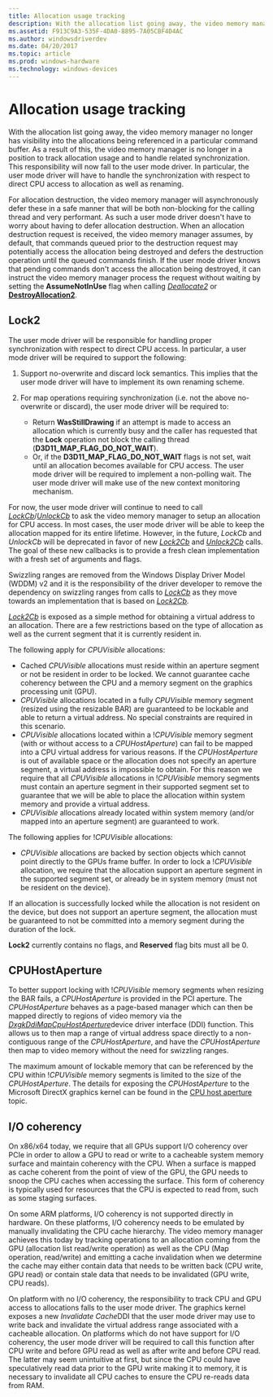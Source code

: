 ```yaml
---
title: Allocation usage tracking
description: With the allocation list going away, the video memory manager no longer has visibility into the allocations being referenced in a particular command buffer.
ms.assetid: F913C9A3-535F-4DA0-8895-7A05CBF4D4AC
ms.author: windowsdriverdev
ms.date: 04/20/2017
ms.topic: article
ms.prod: windows-hardware
ms.technology: windows-devices
---
```


# Allocation usage tracking


With the allocation list going away, the video memory manager no longer has visibility into the allocations being referenced in a particular command buffer. As a result of this, the video memory manager is no longer in a position to track allocation usage and to handle related synchronization. This responsibility will now fall to the user mode driver. In particular, the user mode driver will have to handle the synchronization with respect to direct CPU access to allocation as well as renaming.

For allocation destruction, the video memory manager will asynchronously defer these in a safe manner that will be both non-blocking for the calling thread and very performant. As such a user mode driver doesn't have to worry about having to defer allocation destruction. When an allocation destruction request is received, the video memory manager assumes, by default, that commands queued prior to the destruction request may potentially access the allocation being destroyed and defers the destruction operation until the queued commands finish. If the user mode driver knows that pending commands don't access the allocation being destroyed, it can instruct the video memory manager process the request without waiting by setting the **AssumeNotInUse** flag when calling [*Deallocate2*](https://msdn.microsoft.com/library/windows/hardware/dn906353) or [**DestroyAllocation2**](https://msdn.microsoft.com/library/windows/hardware/dn906772).

## <span id="Lock2"></span><span id="lock2"></span><span id="LOCK2"></span>Lock2


The user mode driver will be responsible for handling proper synchronization with respect to direct CPU access. In particular, a user mode driver will be required to support the following:

1.  Support no-overwrite and discard lock semantics. This implies that the user mode driver will have to implement its own renaming scheme.
2.  For map operations requiring synchronization (i.e. not the above no-overwrite or discard), the user mode driver will be required to:

    -   Return **WasStillDrawing** if an attempt is made to access an allocation which is currently busy and the caller has requested that the **Lock** operation not block the calling thread (**D3D11\_MAP\_FLAG\_DO\_NOT\_WAIT**).
    -   Or, if the **D3D11\_MAP\_FLAG\_DO\_NOT\_WAIT** flags is not set, wait until an allocation becomes available for CPU access. The user mode driver will be required to implement a non-polling wait. The user mode driver will make use of the new context monitoring mechanism.

For now, the user mode driver will continue to need to call [*LockCb*](https://msdn.microsoft.com/library/windows/hardware/ff568914)/[*UnlockCb*](https://msdn.microsoft.com/library/windows/hardware/ff569011) to ask the video memory manager to setup an allocation for CPU access. In most cases, the user mode driver will be able to keep the allocation mapped for its entire lifetime. However, in the future, *LockCb* and *UnlockCb* will be deprecated in favor of new [*Lock2Cb*](https://msdn.microsoft.com/library/windows/hardware/dn914483) and [*Unlock2Cb*](https://msdn.microsoft.com/library/windows/hardware/dn914484) calls. The goal of these new callbacks is to provide a fresh clean implementation with a fresh set of arguments and flags.

Swizzling ranges are removed from the Windows Display Driver Model (WDDM) v2 and it is the responsibility of the driver developer to remove the dependency on swizzling ranges from calls to [*LockCb*](https://msdn.microsoft.com/library/windows/hardware/ff568914) as they move towards an implementation that is based on [*Lock2Cb*](https://msdn.microsoft.com/library/windows/hardware/dn914483).

[*Lock2Cb*](https://msdn.microsoft.com/library/windows/hardware/dn914483) is exposed as a simple method for obtaining a virtual address to an allocation. There are a few restrictions based on the type of allocation as well as the current segment that it is currently resident in.

The following apply for *CPUVisible* allocations:

-   Cached *CPUVisible* allocations must reside within an aperture segment or not be resident in order to be locked. We cannot guarantee cache coherency between the CPU and a memory segment on the graphics processing unit (GPU).
-   *CPUVisible* allocations located in a fully *CPUVisible* memory segment (resized using the resizable BAR) are guaranteed to be lockable and able to return a virtual address. No special constraints are required in this scenario.
-   *CPUVisible* allocations located within a !*CPUVisible* memory segment (with or without access to a *CPUHostAperture*) can fail to be mapped into a CPU virtual address for various reasons. If the *CPUHostAperture* is out of available space or the allocation does not specify an aperture segment, a virtual address is impossible to obtain. For this reason we require that all *CPUVisible* allocations in !*CPUVisible* memory segments must contain an aperture segment in their supported segment set to guarantee that we will be able to place the allocation within system memory and provide a virtual address.
-   *CPUVisible* allocations already located within system memory (and/or mapped into an aperture segment) are guaranteed to work.

The following applies for !*CPUVisible* allocations:

-   *CPUVisible* allocations are backed by section objects which cannot point directly to the GPUs frame buffer. In order to lock a !*CPUVisible* allocation, we require that the allocation support an aperture segment in the supported segment set, or already be in system memory (must not be resident on the device).

If an allocation is successfully locked while the allocation is not resident on the device, but does not support an aperture segment, the allocation must be guaranteed to not be committed into a memory segment during the duration of the lock.

**Lock2** currently contains no flags, and **Reserved** flag bits must all be 0.

## <span id="CPUHostAperture"></span><span id="cpuhostaperture"></span><span id="CPUHOSTAPERTURE"></span>CPUHostAperture


To better support locking with !*CPUVisible* memory segments when resizing the BAR fails, a *CPUHostAperture* is provided in the PCI aperture. The *CPUHostAperture* behaves as a page-based manager which can then be mapped directly to regions of video memory via the [*DxgkDdiMapCpuHostAperture*](https://msdn.microsoft.com/library/windows/hardware/dn906340)device driver interface (DDI) function. This allows us to then map a range of virtual address space directly to a non-contiguous range of the *CPUHostAperture*, and have the *CPUHostAperture* then map to video memory without the need for swizzling ranges.

The maximum amount of lockable memory that can be referenced by the CPU within !*CPUVisible* memory segments is limited to the size of the *CPUHostAperture*. The details for exposing the *CPUHostAperture* to the Microsoft DirectX graphics kernel can be found in the [CPU host aperture](cpu-host-aperature.md) topic.

## <span id="I_O_coherency"></span><span id="i_o_coherency"></span><span id="I_O_COHERENCY"></span>I/O coherency


On x86/x64 today, we require that all GPUs support I/O coherency over PCIe in order to allow a GPU to read or write to a cacheable system memory surface and maintain coherency with the CPU. When a surface is mapped as cache coherent from the point of view of the GPU, the GPU needs to snoop the CPU caches when accessing the surface. This form of coherency is typically used for resources that the CPU is expected to read from, such as some staging surfaces.

On some ARM platforms, I/O coherency is not supported directly in hardware. On these platforms, I/O coherency needs to be emulated by manually invalidating the CPU cache hierarchy. The video memory manager achieves this today by tracking operations to an allocation coming from the GPU (allocation list read/write operation) as well as the CPU (Map operation, read/write) and emitting a cache invalidation when we determine the cache may either contain data that needs to be written back (CPU write, GPU read) or contain stale data that needs to be invalidated (GPU write, CPU reads).

On platform with no I/O coherency, the responsibility to track CPU and GPU access to allocations falls to the user mode driver. The graphics kernel exposes a new *Invalidate Cache*DDI that the user mode driver may use to write back and invalidate the virtual address range associated with a cacheable allocation. On platforms which do not have support for I/O coherency, the user mode driver will be required to call this function after CPU write and before GPU read as well as after write and before CPU read. The latter may seem unintuitive at first, but since the CPU could have speculatively read data prior to the GPU write making it to memory, it is necessary to invalidate all CPU caches to ensure the CPU re-reads data from RAM.

 

 





